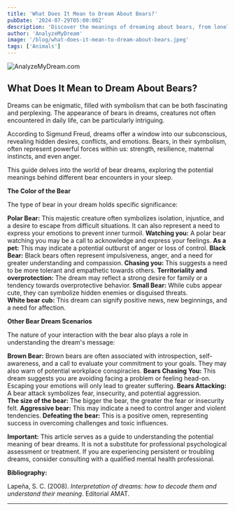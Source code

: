 ```yaml
---
title: 'What Does It Mean to Dream About Bears?'
pubDate: '2024-07-29T05:00:00Z'
description: 'Discover the meanings of dreaming about bears, from loneliness and anger to perseverance and success.'
author: 'AnalyzeMyDream'
image: '/blog/what-does-it-mean-to-dream-about-bears.jpeg'
tags: ['Animals']
---
```


![AnalyzeMyDream.com](/blog/what-does-it-mean-to-dream-about-bears.jpeg)

## What Does It Mean to Dream About Bears?

Dreams can be enigmatic, filled with symbolism that can be both fascinating and perplexing. The appearance of bears in dreams, creatures not often encountered in daily life, can be particularly intriguing. 

According to Sigmund Freud, dreams offer a window into our subconscious, revealing hidden desires, conflicts, and emotions. Bears, in their symbolism, often represent powerful forces within us: strength, resilience, maternal instincts, and even anger. 

This guide delves into the world of bear dreams, exploring the potential meanings behind different bear encounters in your sleep.  

**The Color of the Bear**

The type of bear in your dream holds specific significance:

**Polar Bear:** This majestic creature often symbolizes isolation, injustice, and a desire to escape from difficult situations. It can also represent a need to express your emotions to prevent inner turmoil. 
    **Watching you:**  A polar bear watching you may be a call to acknowledge and express your feelings.
    **As a pet:**  This may indicate a potential outburst of anger or loss of control. 
**Black Bear:** Black bears often represent impulsiveness, anger, and a need for greater understanding and compassion.
    **Chasing you:** This suggests a need to be more tolerant and empathetic towards others.
    **Territoriality and overprotection:** The dream may reflect a strong desire for family or a tendency towards overprotective behavior. 
**Small Bear:** While cubs appear cute, they can symbolize hidden enemies or disguised threats.  
    **White bear cub:** This dream can signify positive news, new beginnings, and a need for affection.

**Other Bear Dream Scenarios**

The nature of your interaction with the bear also plays a role in understanding the dream's message:

**Brown Bear:**  Brown bears are often associated with introspection, self-awareness, and a call to evaluate your commitment to your goals. They may also warn of potential workplace conspiracies.
**Bears Chasing You:**  This dream suggests you are avoiding facing a problem or feeling head-on.  Escaping your emotions will only lead to greater suffering.
**Bears Attacking:** A bear attack symbolizes fear, insecurity, and potential aggression.  
    **The size of the bear:** The bigger the bear, the greater the fear or insecurity felt.
    **Aggressive bear:** This may indicate a need to control anger and violent tendencies.
    **Defeating the bear:**  This is a positive omen, representing success in overcoming challenges and toxic influences.

**Important:**  This article serves as a guide to understanding the potential meaning of bear dreams. It is not a substitute for professional psychological assessment or treatment. If you are experiencing persistent or troubling dreams, consider consulting with a qualified mental health professional.

**Bibliography:**

Lapeña, S. C. (2008). *Interpretation of dreams: how to decode them and understand their meaning*. Editorial AMAT.

---

